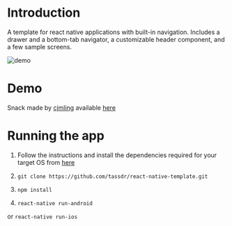 # Introduction 
A template for react native applications with built-in navigation. Includes a drawer and a bottom-tab navigator, a customizable header component, and a few sample screens. 


![demo](https://user-images.githubusercontent.com/38190388/52672650-c01a8a80-2f1e-11e9-8e4d-2d4f04129218.gif)


# Demo

Snack made by [cjmling](https://github.com/cjmling) available [here](https://snack.expo.io/@cjmling/react-tab-and-drawer)

# Running the app


1. Follow the instructions and install the dependencies required for your target OS from [here](https://facebook.github.io/react-native/docs/getting-started.html)


2.  ```
    git clone https://github.com/tassdr/react-native-template.git
    ```
   
   
3. ```
   npm install
   ```
       
       
4. ```
   react-native run-android
   ```
   
or    ```
      react-native run-ios
      ```
